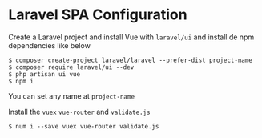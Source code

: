 # Laravel SPA Configuration

Create a Laravel project and install Vue with `laravel/ui` and install de npm dependencies like below

```
$ composer create-project laravel/laravel --prefer-dist project-name
$ composer require laravel/ui --dev
$ php artisan ui vue
$ npm i
```

You can set any name at `project-name`

Install the `vuex` `vue-router` and `validate.js`

```
$ num i --save vuex vue-router validate.js
```
